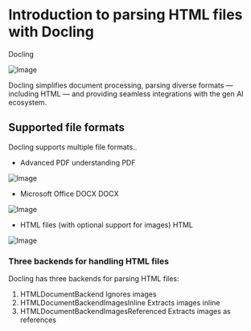 # Introduction to parsing HTML files with Docling

Docling

![Image](https://docling-project.github.io/docling/assets/logo.png)

Docling simplifies document processing, parsing diverse formats — including HTML — and providing seamless integrations with the gen AI ecosystem.

## Supported file formats

Docling supports multiple file formats..

- Advanced PDF understanding
PDF

![Image](https://github.com/docling-project/docling/tree/main/docs/assets/pdf.png)
- Microsoft Office DOCX
DOCX

![Image](https://github.com/docling-project/docling/tree/main/docs/assets/docx.png)
- HTML files (with optional support for images)
HTML

![Image](https://github.com/docling-project/docling/tree/main/docs/assets/html.png)

### Three backends for handling HTML files

Docling has three backends for parsing HTML files:

1. HTMLDocumentBackend Ignores images
2. HTMLDocumentBackendImagesInline Extracts images inline
3. HTMLDocumentBackendImagesReferenced Extracts images as references